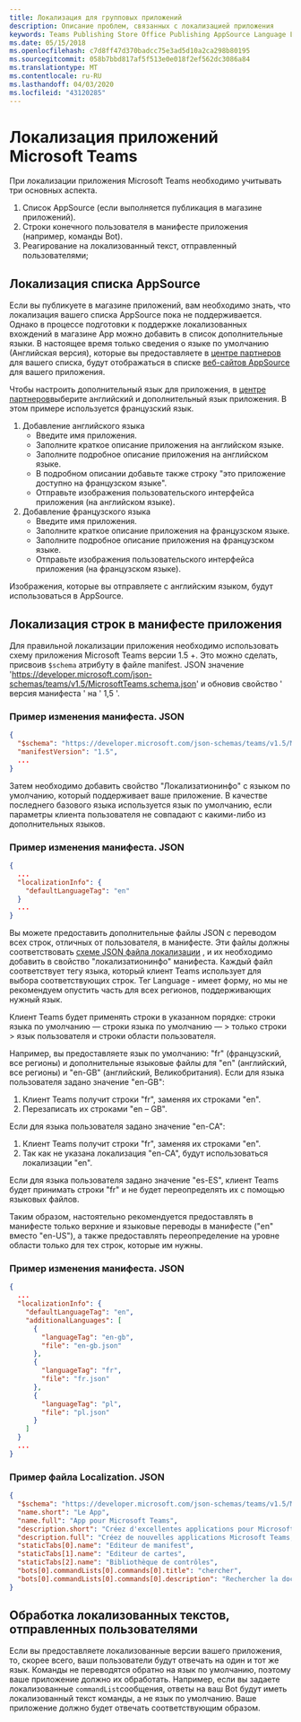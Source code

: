 ```yaml
---
title: Локализация для групповых приложений
description: Описание проблем, связанных с локализацией приложения
keywords: Teams Publishing Store Office Publishing AppSource Language Localization
ms.date: 05/15/2018
ms.openlocfilehash: c7d8ff47d370badcc75e3ad5d10a2ca298b80195
ms.sourcegitcommit: 058b7bbd817af5f513e0e018f2ef562dc3086a84
ms.translationtype: MT
ms.contentlocale: ru-RU
ms.lasthandoff: 04/03/2020
ms.locfileid: "43120285"
---
```

# <a name="localization-for-microsoft-teams-apps"></a>Локализация приложений Microsoft Teams

При локализации приложения Microsoft Teams необходимо учитывать три основных аспекта.

1. Список AppSource (если выполняется публикация в магазине приложений).
1. Строки конечного пользователя в манифесте приложения (например, команды Bot).
1. Реагирование на локализованный текст, отправленный пользователями;

## <a name="localizing-your-appsource-listing"></a>Локализация списка AppSource

Если вы публикуете в магазине приложений, вам необходимо знать, что локализация вашего списка AppSource пока не поддерживается. Однако в процессе подготовки к поддержке локализованных вхождений в магазине App можно добавить в список дополнительные языки. В настоящее время только сведения о языке по умолчанию (Английская версия), которые вы предоставляете в [центре партнеров](/dev/store/use-partner-center-to-submit-to-appsource) для вашего списка, будут отображаться в списке [веб-сайтов AppSource](https://appsource.microsoft.com/marketplace/apps?product=office%3Bteams&page=1) для вашего приложения.

Чтобы настроить дополнительный язык для приложения, в [центре партнеров](/dev/store/use-partner-center-to-submit-to-appsource)выберите английский и дополнительный язык приложения. В этом примере используется французский язык.

1. Добавление английского языка
    * Введите имя приложения.
    * Заполните краткое описание приложения на английском языке.
    * Заполните подробное описание приложения на английском языке.
    * В подробном описании добавьте также строку "это приложение доступно на французском языке".
    * Отправьте изображения пользовательского интерфейса приложения (на английском языке).
2. Добавление французского языка
    * Введите имя приложения.
    * Заполните краткое описание приложения на французском языке.
    * Заполните подробное описание приложения на французском языке.
    * Отправьте изображения пользовательского интерфейса приложения (на французском языке).

Изображения, которые вы отправляете с английским языком, будут использоваться в AppSource.

## <a name="localizing-the-strings-in-your-app-manifest"></a>Локализация строк в манифесте приложения

Для правильной локализации приложения необходимо использовать схему приложения Microsoft Teams версии 1.5 +. Это можно сделать, присвоив `$schema` атрибуту в файле manifest. JSON значение 'https://developer.microsoft.com/json-schemas/teams/v1.5/MicrosoftTeams.schema.json' и обновив свойство ' версия манифеста ' на ' 1,5 '.

### <a name="example-manifestjson-change"></a>Пример изменения манифеста. JSON

```json
{
  "$schema": "https://developer.microsoft.com/json-schemas/teams/v1.5/MicrosoftTeams.schema.json",
  "manifestVersion": "1.5",
  ...
}
```

Затем необходимо добавить свойство "Локализатионинфо" с языком по умолчанию, который поддерживает ваше приложение. В качестве последнего базового языка используется язык по умолчанию, если параметры клиента пользователя не совпадают с какими-либо из дополнительных языков.

### <a name="example-manifestjson-change"></a>Пример изменения манифеста. JSON

```json
{
  ...
  "localizationInfo": {
    "defaultLanguageTag": "en"
  }
  ...
}
```

Вы можете предоставить дополнительные файлы JSON с переводом всех строк, отличных от пользователя, в манифесте. Эти файлы должны соответствовать [схеме JSON файла локализации](../../resources/schema/localization-schema.md) , и их необходимо добавить в свойство "локализатионинфо" манифеста. Каждый файл соответствует тегу языка, который клиент Teams использует для выбора соответствующих строк. Тег Language <language> - <region> имеет форму, но мы не рекомендуем опустить <region> часть для всех регионов, поддерживающих нужный язык.

Клиент Teams будет применять строки в указанном порядке: строки языка по умолчанию — строки языка по умолчанию — > только строки > язык пользователя и строки области пользователя.

Например, вы предоставляете язык по умолчанию: "fr" (французский, все регионы) и дополнительные языковые файлы для "en" (английский, все регионы) и "en-GB" (английский, Великобритания). Если для языка пользователя задано значение "en-GB":

1. Клиент Teams получит строки "fr", заменяя их строками "en".
2. Перезаписать их строками "en – GB".

Если для языка пользователя задано значение "en-CA": 

1. Клиент Teams получит строки "fr", заменяя их строками "en".
2. Так как не указана локализация "en-CA", будут использоваться локализации "en".

Если для языка пользователя задано значение "es-ES", клиент Teams будет принимать строки "fr" и не будет переопределять их с помощью языковых файлов.

Таким образом, настоятельно рекомендуется предоставлять в манифесте только верхние и языковые переводы в манифесте ("en" вместо "en-US"), а также предоставлять переопределение на уровне области только для тех строк, которые им нужны.

### <a name="example-manifestjson-change"></a>Пример изменения манифеста. JSON

```json
{
  ...
  "localizationInfo": {
    "defaultLanguageTag": "en",
    "additionalLanguages": [
      {
        "languageTag": "en-gb",
        "file": "en-gb.json"
      },
      {
        "languageTag": "fr",
        "file": "fr.json"
      },
      {
        "languageTag": "pl",
        "file": "pl.json"
      }
    ]
  }
  ...
}
```

### <a name="example-localization-json-file"></a>Пример файла Localization. JSON

```json
{
  "$schema": "https://developer.microsoft.com/json-schemas/teams/v1.5/MicrosoftTeams.Localization.schema.json",
  "name.short": "Le App",
  "name.full": "App pour Microsoft Teams",
  "description.short": "Créez d'excellentes applications pour Microsoft Teams avec App.",
  "description.full": "Créez de nouvelles applications Microsoft Teams, concevez et prévisualisez des cartes bot, et explorez la documentation avec App.",
  "staticTabs[0].name": "Editeur de manifest",
  "staticTabs[1].name": "Editeur de cartes",
  "staticTabs[2].name": "Bibliothèque de contrôles",
  "bots[0].commandLists[0].commands[0].title": "chercher",
  "bots[0].commandLists[0].commands[0].description": "Rechercher la documentation Teams pertinente"
}
```

## <a name="handling-localized-text-submissions-from-your-users"></a>Обработка локализованных текстов, отправленных пользователями

Если вы предоставляете локализованные версии вашего приложения, то, скорее всего, ваши пользователи будут отвечать на один и тот же язык. Команды не переводятся обратно на язык по умолчанию, поэтому ваше приложение должно их обработать. Например, если вы задаете локализованные `commandList`сообщения, ответы на ваш Bot будут иметь локализованный текст команды, а не язык по умолчанию. Ваше приложение должно будет отвечать соответствующим образом.

